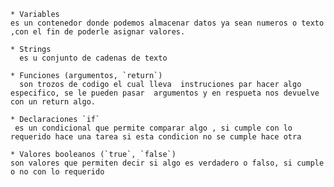 
	* Variables
    es un contenedor donde podemos almacenar datos ya sean numeros o texto ,con el fin de poderle asignar valores.

	* Strings
      es u conjunto de cadenas de texto 

	* Funciones (argumentos, `return`)
      son trozos de codigo el cual lleva  instruciones par hacer algo especifico, se le pueden pasar  argumentos y en respueta nos devuelve con un return algo. 

	* Declaraciones `if`
     es un condicional que permite comparar algo , si cumple con lo requerido hace una tarea si esta condicion no se cumple hace otra 

	* Valores booleanos (`true`, `false`)
    son valores que permiten decir si algo es verdadero o falso, si cumple o no con lo requerido